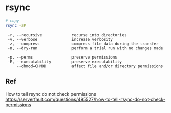 # rsync

```bash linenums="1"
# copy
rsync -aP
```

```
 -r, --recursive             recurse into directories
 -v, --verbose               increase verbosity
 -z, --compress              compress file data during the transfer
 -n, --dry-run               perform a trial run with no changes made

 -p, --perms                 preserve permissions
 -E, --executability         preserve executability
     --chmod=CHMOD           affect file and/or directory permissions
```

## Ref

How to tell rsync do not check permissions
<https://serverfault.com/questions/495527/how-to-tell-rsync-do-not-check-permissions>
